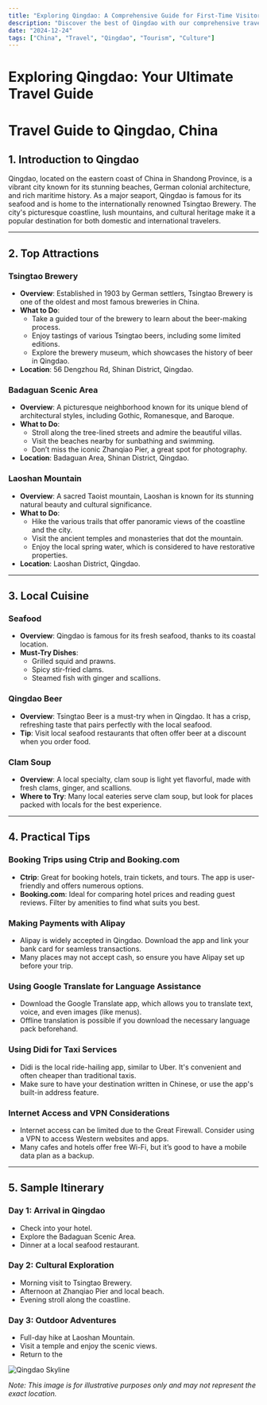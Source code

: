 ```yaml
---
title: "Exploring Qingdao: A Comprehensive Guide for First-Time Visitors"
description: "Discover the best of Qingdao with our comprehensive travel guide. Explore top attractions, savor local cuisine, and get insider tips for an unforgettable Chinese adventure."
date: "2024-12-24"
tags: ["China", "Travel", "Qingdao", "Tourism", "Culture"]
---
```


# Exploring Qingdao: Your Ultimate Travel Guide

# Travel Guide to Qingdao, China

## 1. Introduction to Qingdao
Qingdao, located on the eastern coast of China in Shandong Province, is a vibrant city known for its stunning beaches, German colonial architecture, and rich maritime history. As a major seaport, Qingdao is famous for its seafood and is home to the internationally renowned Tsingtao Brewery. The city's picturesque coastline, lush mountains, and cultural heritage make it a popular destination for both domestic and international travelers.

---

## 2. Top Attractions

### Tsingtao Brewery
- **Overview**: Established in 1903 by German settlers, Tsingtao Brewery is one of the oldest and most famous breweries in China.
- **What to Do**:
  - Take a guided tour of the brewery to learn about the beer-making process.
  - Enjoy tastings of various Tsingtao beers, including some limited editions.
  - Explore the brewery museum, which showcases the history of beer in Qingdao.
- **Location**: 56 Dengzhou Rd, Shinan District, Qingdao.

### Badaguan Scenic Area
- **Overview**: A picturesque neighborhood known for its unique blend of architectural styles, including Gothic, Romanesque, and Baroque.
- **What to Do**:
  - Stroll along the tree-lined streets and admire the beautiful villas.
  - Visit the beaches nearby for sunbathing and swimming.
  - Don’t miss the iconic Zhanqiao Pier, a great spot for photography.
- **Location**: Badaguan Area, Shinan District, Qingdao.

### Laoshan Mountain
- **Overview**: A sacred Taoist mountain, Laoshan is known for its stunning natural beauty and cultural significance.
- **What to Do**:
  - Hike the various trails that offer panoramic views of the coastline and the city.
  - Visit the ancient temples and monasteries that dot the mountain.
  - Enjoy the local spring water, which is considered to have restorative properties.
- **Location**: Laoshan District, Qingdao.

---

## 3. Local Cuisine

### Seafood
- **Overview**: Qingdao is famous for its fresh seafood, thanks to its coastal location.
- **Must-Try Dishes**:
  - Grilled squid and prawns.
  - Spicy stir-fried clams.
  - Steamed fish with ginger and scallions.

### Qingdao Beer
- **Overview**: Tsingtao Beer is a must-try when in Qingdao. It has a crisp, refreshing taste that pairs perfectly with the local seafood.
- **Tip**: Visit local seafood restaurants that often offer beer at a discount when you order food.

### Clam Soup
- **Overview**: A local specialty, clam soup is light yet flavorful, made with fresh clams, ginger, and scallions.
- **Where to Try**: Many local eateries serve clam soup, but look for places packed with locals for the best experience.

---

## 4. Practical Tips

### Booking Trips using Ctrip and Booking.com
- **Ctrip**: Great for booking hotels, train tickets, and tours. The app is user-friendly and offers numerous options.
- **Booking.com**: Ideal for comparing hotel prices and reading guest reviews. Filter by amenities to find what suits you best.

### Making Payments with Alipay
- Alipay is widely accepted in Qingdao. Download the app and link your bank card for seamless transactions.
- Many places may not accept cash, so ensure you have Alipay set up before your trip.

### Using Google Translate for Language Assistance
- Download the Google Translate app, which allows you to translate text, voice, and even images (like menus).
- Offline translation is possible if you download the necessary language pack beforehand.

### Using Didi for Taxi Services
- Didi is the local ride-hailing app, similar to Uber. It's convenient and often cheaper than traditional taxis.
- Make sure to have your destination written in Chinese, or use the app's built-in address feature.

### Internet Access and VPN Considerations
- Internet access can be limited due to the Great Firewall. Consider using a VPN to access Western websites and apps.
- Many cafes and hotels offer free Wi-Fi, but it’s good to have a mobile data plan as a backup.

---

## 5. Sample Itinerary

### Day 1: Arrival in Qingdao
- Check into your hotel.
- Explore the Badaguan Scenic Area.
- Dinner at a local seafood restaurant.

### Day 2: Cultural Exploration
- Morning visit to Tsingtao Brewery.
- Afternoon at Zhanqiao Pier and local beach.
- Evening stroll along the coastline.

### Day 3: Outdoor Adventures
- Full-day hike at Laoshan Mountain.
- Visit a temple and enjoy the scenic views.
- Return to the

<img src="https://source.unsplash.com/1600x900/?Qingdao,cityscape" alt="Qingdao Skyline" loading="lazy">

*Note: This image is for illustrative purposes only and may not represent the exact location.*

